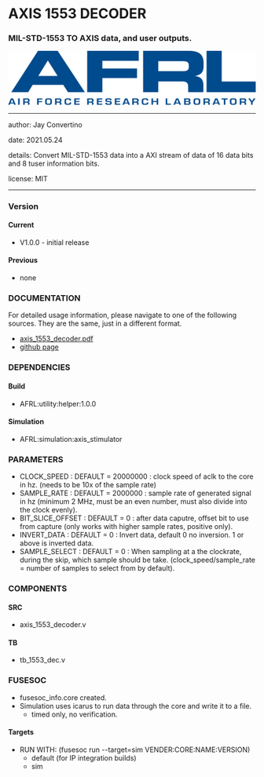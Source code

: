 # AXIS 1553 DECODER
### MIL-STD-1553 TO AXIS data, and user outputs.

![image](docs/manual/img/AFRL.png)

---

   author: Jay Convertino   
   
   date: 2021.05.24  
   
   details: Convert MIL-STD-1553 data into a AXI stream of data of 16 data bits and 8 tuser information bits.  
   
   license: MIT   
   
---

### Version
#### Current
  - V1.0.0 - initial release

#### Previous
  - none

### DOCUMENTATION
  For detailed usage information, please navigate to one of the following sources. They are the same, just in a different format.

  - [axis_1553_decoder.pdf](docs/manual/axis_1553_decoder.pdf)
  - [github page](https://johnathan-convertino-afrl.github.io/axis_1553_decoder/)

### DEPENDENCIES
#### Build

  - AFRL:utility:helper:1.0.0
  
#### Simulation

  - AFRL:simulation:axis_stimulator
  
### PARAMETERS

* CLOCK_SPEED : DEFAULT = 20000000 : clock speed of aclk to the core in hz. (needs to be 10x of the sample rate)
* SAMPLE_RATE : DEFAULT = 2000000 : sample rate of generated signal in hz (minimum 2 MHz, must be an even number, must also divide into the clock evenly).
* BIT_SLICE_OFFSET : DEFAULT = 0 : after data caputre, offset bit to use from capture (only works with higher sample rates, positive only).
* INVERT_DATA : DEFAULT = 0 : Invert data, default 0 no inversion. 1 or above is inverted data.
* SAMPLE_SELECT : DEFAULT = 0 : When sampling at a the clockrate, during the skip, which sample should be take. (clock_speed/sample_rate = number of samples to select from by default).

### COMPONENTS
#### SRC

* axis_1553_decoder.v
  
#### TB

* tb_1553_dec.v
  
### FUSESOC

* fusesoc_info.core created.
* Simulation uses icarus to run data through the core and write it to a file.
  * timed only, no verification.

#### Targets

* RUN WITH: (fusesoc run --target=sim VENDER:CORE:NAME:VERSION)
  - default (for IP integration builds)
  - sim
